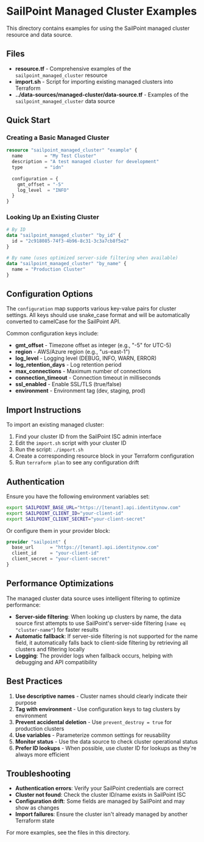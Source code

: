 # SailPoint Managed Cluster Examples

This directory contains examples for using the SailPoint managed cluster resource and data source.

## Files

- **resource.tf** - Comprehensive examples of the `sailpoint_managed_cluster` resource
- **import.sh** - Script for importing existing managed clusters into Terraform
- **../data-sources/managed-cluster/data-source.tf** - Examples of the `sailpoint_managed_cluster` data source

## Quick Start

### Creating a Basic Managed Cluster

```terraform
resource "sailpoint_managed_cluster" "example" {
  name        = "My Test Cluster"
  description = "A test managed cluster for development"
  type        = "idn"
  
  configuration = {
    gmt_offset = "-5"
    log_level  = "INFO"
  }
}
```

### Looking Up an Existing Cluster

```terraform
# By ID
data "sailpoint_managed_cluster" "by_id" {
  id = "2c918085-74f3-4b96-8c31-3c3a7cb8f5e2"
}

# By name (uses optimized server-side filtering when available)
data "sailpoint_managed_cluster" "by_name" {
  name = "Production Cluster"
}
```

## Configuration Options

The `configuration` map supports various key-value pairs for cluster settings. All keys should use snake_case format and will be automatically converted to camelCase for the SailPoint API.

Common configuration keys include:

- **gmt_offset** - Timezone offset as integer (e.g., "-5" for UTC-5)
- **region** - AWS/Azure region (e.g., "us-east-1")
- **log_level** - Logging level (DEBUG, INFO, WARN, ERROR)
- **log_retention_days** - Log retention period
- **max_connections** - Maximum number of connections
- **connection_timeout** - Connection timeout in milliseconds
- **ssl_enabled** - Enable SSL/TLS (true/false)
- **environment** - Environment tag (dev, staging, prod)

## Import Instructions

To import an existing managed cluster:

1. Find your cluster ID from the SailPoint ISC admin interface
2. Edit the `import.sh` script with your cluster ID
3. Run the script: `./import.sh`
4. Create a corresponding resource block in your Terraform configuration
5. Run `terraform plan` to see any configuration drift

## Authentication

Ensure you have the following environment variables set:

```bash
export SAILPOINT_BASE_URL="https://[tenant].api.identitynow.com"
export SAILPOINT_CLIENT_ID="your-client-id"
export SAILPOINT_CLIENT_SECRET="your-client-secret"
```

Or configure them in your provider block:

```terraform
provider "sailpoint" {
  base_url      = "https://[tenant].api.identitynow.com"
  client_id     = "your-client-id"  
  client_secret = "your-client-secret"
}
```

## Performance Optimizations

The managed cluster data source uses intelligent filtering to optimize performance:

- **Server-side filtering**: When looking up clusters by name, the data source first attempts to use SailPoint's server-side filtering (`name eq "cluster-name"`) for faster results
- **Automatic fallback**: If server-side filtering is not supported for the name field, it automatically falls back to client-side filtering by retrieving all clusters and filtering locally
- **Logging**: The provider logs when fallback occurs, helping with debugging and API compatibility

## Best Practices

1. **Use descriptive names** - Cluster names should clearly indicate their purpose
2. **Tag with environment** - Use configuration keys to tag clusters by environment
3. **Prevent accidental deletion** - Use `prevent_destroy = true` for production clusters
4. **Use variables** - Parameterize common settings for reusability
5. **Monitor status** - Use the data source to check cluster operational status
6. **Prefer ID lookups** - When possible, use cluster ID for lookups as they're always more efficient

## Troubleshooting

- **Authentication errors**: Verify your SailPoint credentials are correct
- **Cluster not found**: Check the cluster ID/name exists in SailPoint ISC
- **Configuration drift**: Some fields are managed by SailPoint and may show as changes
- **Import failures**: Ensure the cluster isn't already managed by another Terraform state

For more examples, see the files in this directory.